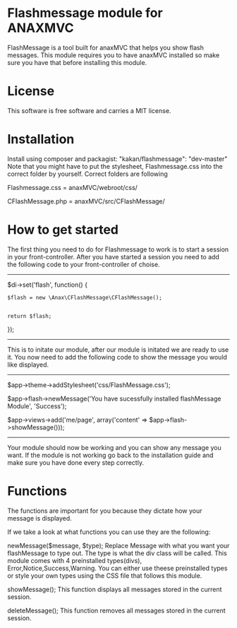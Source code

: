 Flashmessage module for ANAXMVC
=====
FlashMessage is a tool built for anaxMVC that helps you show flash messages. This module requires you to have anaxMVC installed
so make sure you have that before installing this module.

License
=====
This software is free software and carries a MIT license.

Installation
=====
Install using composer and packagist: "kakan/flashmessage": "dev-master"
Note that you might have to put the stylesheet, Flashmessage.css into the correct folder by yourself.
Correct folders are following



Flashmessage.css = anaxMVC/webroot/css/



CFlashMessage.php = anaxMVC/src/CFlashMessage/


How to get started
=====
The first thing you need to do for Flashmessage to work is to start a session in your front-controller.
After you have started a session you need to add the following code to your front-controller of choise.

---

$di->set('flash', function() { 


    $flash = new \Anax\CFlashMessage\CFlashMessage(); 
    
    
    return $flash; 
}); 

---

This is to initate our module, after our module is initated we are ready to use it. 
You now need to add the following code to show the message you would like displayed.

---

$app->theme->addStylesheet('css/FlashMessage.css');  


$app->flash->newMessage('You have sucessfully installed flashMessage Module', 'Success');


$app->views->add('me/page', array('content' => $app->flash->showMessage()));

---

Your module should now be working and you can show any message you want.
If the module is not working go back to the installation guide and make sure you have done every step correctly.

Functions
====
The functions are important for you because they dictate how your message is displayed.

If we take a look at what functions you can use they are the following:

newMessage($message, $type); 
Replace Message with what you want your flashMessage to type out.
The type is what the div class will be called.
This module comes with 4 preinstalled types(divs), Error,Notice,Success,Warning. You can either use theese preinstalled types
or style your own types using the CSS file that follows this module.

showMessage(); 
This function displays all messages stored in the current session.

deleteMessage();
This function removes all messages stored in the current session.
